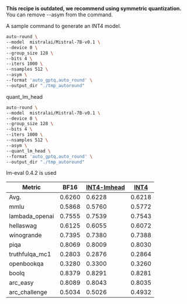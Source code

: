  **This recipe is outdated, we recommend using symmetric quantization.** You can remove --asym from the command.
 

A sample command to generate an INT4 model.
```bash
auto-round \
--model  mistralai/Mistral-7B-v0.1 \
--device 0 \
--group_size 128 \
--bits 4 \
--iters 1000 \
--nsamples 512 \
--asym \
--format 'auto_gptq,auto_round' \
--output_dir "./tmp_autoround"
```

quant_lm_head

```bash
auto-round \
--model  mistralai/Mistral-7B-v0.1 \
--device 0 \
--group_size 128 \
--bits 4 \
--iters 1000 \
--nsamples 512 \
--asym \
--quant_lm_head \
--format 'auto_gptq,auto_round' \
--output_dir "./tmp_autoround"
```

lm-eval 0.4.2 is used

| Metric         | BF16   | [INT4-lmhead](https://huggingface.co/Intel/Mistral-7B-v0.1-int4-inc-lmhead) | [INT4](https://huggingface.co/Intel/Mistral-7B-v0.1-int4-inc) |
| -------------- | ------ |-----------------| ------------------------------------------------------------ |
| Avg.           | 0.6260 | 0.6228          | 0.6218                                                       |
| mmlu           | 0.5868 | 0.5760          | 0.5772                                                       |
| lambada_openai | 0.7555 | 0.7539          | 0.7543                                                       |
| hellaswag      | 0.6125 | 0.6055          | 0.6072                                                       |
| winogrande     | 0.7395 | 0.7380          | 0.7388                                                       |
| piqa           | 0.8069 | 0.8009          | 0.8030                                                       |
| truthfulqa_mc1 | 0.2803 | 0.2876          | 0.2864                                                       |
| openbookqa     | 0.3280 | 0.3300          | 0.3260                                                       |
| boolq          | 0.8379 | 0.8291          | 0.8281                                                       |
| arc_easy       | 0.8089 | 0.8043          | 0.8035                                                       |
| arc_challenge  | 0.5034 | 0.5026          | 0.4932                                                       |
